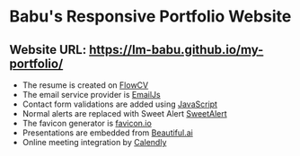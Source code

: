# Babu's Responsive Portfolio Website
## Website URL: https://lm-babu.github.io/my-portfolio/


- The resume is created on [FlowCV](https://flowcv.com/)
- The email service provider is [EmailJs](https://www.emailjs.com/)
- Contact form validations are added using [JavaScript](https://www.youtube.com/watch?v=fz8bwvn9lA4) 
- Normal alerts are replaced with Sweet Alert [SweetAlert](https://sweetalert.js.org)
- The favicon generator is [favicon.io](https://favicon.io/favicon-generator/)
- Presentations are  embedded from [Beautiful.ai](https://www.beautiful.ai)
- Online meeting integration by [Calendly](https://calendly.com/)


